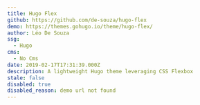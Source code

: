 ```yaml
---
title: Hugo Flex
github: https://github.com/de-souza/hugo-flex
demo: https://themes.gohugo.io/theme/hugo-flex/
author: Léo De Souza
ssg:
  - Hugo
cms:
  - No Cms
date: 2019-02-17T17:31:39.000Z
description: A lightweight Hugo theme leveraging CSS Flexbox
stale: false
disabled: true
disabled_reason: demo url not found
---
```

